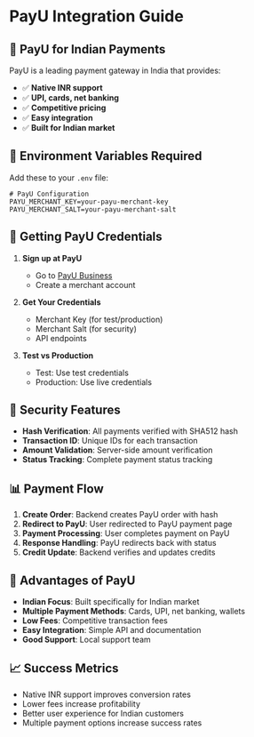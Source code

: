 # PayU Integration Guide

## 🏦 PayU for Indian Payments

PayU is a leading payment gateway in India that provides:
- ✅ **Native INR support**
- ✅ **UPI, cards, net banking**
- ✅ **Competitive pricing**
- ✅ **Easy integration**
- ✅ **Built for Indian market**

## 🔧 Environment Variables Required

Add these to your `.env` file:

```env
# PayU Configuration
PAYU_MERCHANT_KEY=your-payu-merchant-key
PAYU_MERCHANT_SALT=your-payu-merchant-salt
```

## 🚀 Getting PayU Credentials

1. **Sign up at PayU**
   - Go to [PayU Business](https://www.payu.in/)
   - Create a merchant account

2. **Get Your Credentials**
   - Merchant Key (for test/production)
   - Merchant Salt (for security)
   - API endpoints

3. **Test vs Production**
   - Test: Use test credentials
   - Production: Use live credentials

## 🔐 Security Features

- **Hash Verification**: All payments verified with SHA512 hash
- **Transaction ID**: Unique IDs for each transaction
- **Amount Validation**: Server-side amount verification
- **Status Tracking**: Complete payment status tracking

## 📊 Payment Flow

1. **Create Order**: Backend creates PayU order with hash
2. **Redirect to PayU**: User redirected to PayU payment page
3. **Payment Processing**: User completes payment on PayU
4. **Response Handling**: PayU redirects back with status
5. **Credit Update**: Backend verifies and updates credits

## 🎯 Advantages of PayU

- **Indian Focus**: Built specifically for Indian market
- **Multiple Payment Methods**: Cards, UPI, net banking, wallets
- **Low Fees**: Competitive transaction fees
- **Easy Integration**: Simple API and documentation
- **Good Support**: Local support team

## 📈 Success Metrics

- Native INR support improves conversion rates
- Lower fees increase profitability
- Better user experience for Indian customers
- Multiple payment options increase success rates 